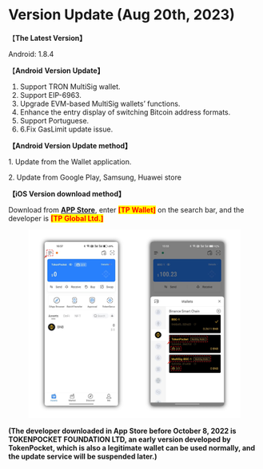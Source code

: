 # Version Update (Aug 20th, 2023)

【**The Latest Version】**

&#x20;  Android: 1.8.4



【**Android** **Version Update】**

1. Support TRON MultiSig wallet.
2. Support EIP-6963.
3. Upgrade EVM-based MultiSig wallets’ functions.
4. Enhance the entry display of switching Bitcoin address formats.
5. Support Portuguese.&#x20;
6. 6.Fix GasLimit update issue.



**【Android Version Update method】**

&#x20;1\. Update from the Wallet application.

&#x20;2\. Update from Google Play, Samsung, Huawei store



**【iOS Version download method】‌**

&#x20; Download from [**APP Store**](https://apps.apple.com/hk/app/tp-global-wallet/id6444625622), enter <mark style="color:red;">**\[TP Wallet]**</mark> on the search bar, and the developer is <mark style="color:red;">**\[TP Global Ltd.]**</mark>

<figure><img src="../../.gitbook/assets/image (1) (2).png" alt=""><figcaption></figcaption></figure>

**(The developer downloaded in App Store before October 8, 2022 is TOKENPOCKET FOUNDATION LTD, an early version developed by TokenPocket, which is also a legitimate wallet can be used normally, and the update service will be suspended later.)**
